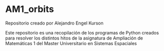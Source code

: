# AM1_orbits

Repositorio creado por Alejandro Engel Kurson

Este repositorio es una recopilación de los programas de Python creados para resolver los distintos hitos de la asignatura de Ampliación de Matemáticas 1 del Master Universitario en Sistemas Espaciales
